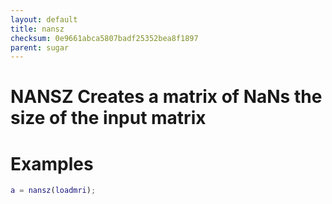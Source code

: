 ```yaml
---
layout: default
title: nansz
checksum: 0e9661abca5807badf25352bea8f1897
parent: sugar
---
```



 
# NANSZ Creates a matrix of NaNs the size of the input matrix
 
# Examples
```matlab
a = nansz(loadmri);
```
